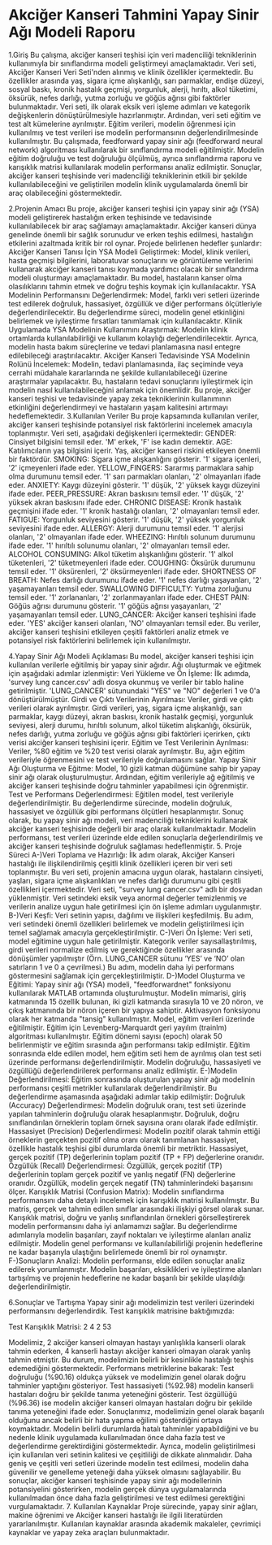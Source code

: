 
# Akciğer Kanseri Tahmini Yapay Sinir Ağı Modeli Raporu

1.Giriş
Bu çalışma, akciğer kanseri teşhisi için veri madenciliği tekniklerinin kullanımıyla bir sınıflandırma modeli geliştirmeyi amaçlamaktadır. Veri seti, Akciğer Kanseri Veri Seti'nden alınmış ve klinik özellikler içermektedir. Bu özellikler arasında yaş, sigara içme alışkanlığı, sarı parmaklar, endişe düzeyi, sosyal baskı, kronik hastalık geçmişi, yorgunluk, alerji, hırıltı, alkol tüketimi, öksürük, nefes darlığı, yutma zorluğu ve göğüs ağrısı gibi faktörler bulunmaktadır.
Veri seti, ilk olarak eksik veri işleme adımları ve kategorik değişkenlerin dönüştürülmesiyle hazırlanmıştır. Ardından, veri seti eğitim ve test alt kümelerine ayrılmıştır. Eğitim verileri, modelin öğrenmesi için kullanılmış ve test verileri ise modelin performansının değerlendirilmesinde kullanılmıştır.
Bu çalışmada, feedforward yapay sinir ağı (feedforward neural network) algoritması kullanılarak bir sınıflandırma modeli eğitilmiştir. Modelin eğitim doğruluğu ve test doğruluğu ölçülmüş, ayrıca sınıflandırma raporu ve karışıklık matrisi kullanılarak modelin performansı analiz edilmiştir. Sonuçlar, akciğer kanseri teşhisinde veri madenciliği tekniklerinin etkili bir şekilde kullanılabileceğini ve geliştirilen modelin klinik uygulamalarda önemli bir araç olabileceğini göstermektedir.

2.Projenin Amacı
Bu proje, akciğer kanseri teşhisi için yapay sinir ağı (YSA) modeli geliştirerek hastalığın erken teşhisinde ve tedavisinde kullanılabilecek bir araç sağlamayı amaçlamaktadır. Akciğer kanseri dünya genelinde önemli bir sağlık sorunudur ve erken teşhis edilmesi, hastalığın etkilerini azaltmada kritik bir rol oynar.
Projede belirlenen hedefler şunlardır:
Akciğer Kanseri Tanısı İçin YSA Modeli Geliştirmek: Model, klinik verileri, hasta geçmişi bilgilerini, laboratuvar sonuçlarını ve görüntüleme verilerini kullanarak akciğer kanseri tanısı koymada yardımcı olacak bir sınıflandırma modeli oluşturmayı amaçlamaktadır. Bu model, hastaların kanser olma olasılıklarını tahmin etmek ve doğru teşhis koymak için kullanılacaktır.
YSA Modelinin Performansını Değerlendirmek: Model, farklı veri setleri üzerinde test edilerek doğruluk, hassasiyet, özgüllük ve diğer performans ölçütleriyle değerlendirilecektir. Bu değerlendirme süreci, modelin genel etkinliğini belirlemek ve iyileştirme fırsatları tanımlamak için kullanılacaktır.
Klinik Uygulamada YSA Modelinin Kullanımını Araştırmak: Modelin klinik ortamlarda kullanılabilirliği ve kullanım kolaylığı değerlendirilecektir. Ayrıca, modelin hasta bakım süreçlerine ve tedavi planlamasına nasıl entegre edilebileceği araştırılacaktır.
Akciğer Kanseri Tedavisinde YSA Modelinin Rolünü İncelemek: Modelin, tedavi planlamasında, ilaç seçiminde veya cerrahi müdahale kararlarında ne şekilde kullanılabileceği üzerine araştırmalar yapılacaktır. Bu, hastaların tedavi sonuçlarını iyileştirmek için modelin nasıl kullanılabileceğini anlamak için önemlidir.
Bu proje, akciğer kanseri teşhisi ve tedavisinde yapay zeka tekniklerinin kullanımının etkinliğini değerlendirmeyi ve hastaların yaşam kalitesini artırmayı hedeflemektedir.
3.Kullanılan Veriler
Bu proje kapsamında kullanılan veriler, akciğer kanseri teşhisinde potansiyel risk faktörlerini incelemek amacıyla toplanmıştır. Veri seti, aşağıdaki değişkenleri içermektedir:
GENDER: Cinsiyet bilgisini temsil eder. 'M' erkek, 'F' ise kadın demektir.
AGE: Katılımcıların yaş bilgisini içerir. Yaş, akciğer kanseri riskini etkileyen önemli bir faktördür.
SMOKING: Sigara içme alışkanlığını gösterir. '1' sigara içenleri, '2' içmeyenleri ifade eder.
YELLOW_FINGERS: Sararmış parmaklara sahip olma durumunu temsil eder. '1' sarı parmakları olanları, '2' olmayanları ifade eder.
ANXIETY: Kaygı düzeyini gösterir. '1' düşük, '2' yüksek kaygı düzeyini ifade eder.
PEER_PRESSURE: Akran baskısını temsil eder. '1' düşük, '2' yüksek akran baskısını ifade eder.
CHRONIC DISEASE: Kronik hastalık geçmişini ifade eder. '1' kronik hastalığı olanları, '2' olmayanları temsil eder.
FATIGUE: Yorgunluk seviyesini gösterir. '1' düşük, '2' yüksek yorgunluk seviyesini ifade eder.
ALLERGY: Alerji durumunu temsil eder. '1' alerjisi olanları, '2' olmayanları ifade eder.
WHEEZING: Hırıltılı solunum durumunu ifade eder. '1' hırıltılı solunumu olanları, '2' olmayanları temsil eder.
ALCOHOL CONSUMING: Alkol tüketim alışkanlığını gösterir. '1' alkol tüketenleri, '2' tüketmeyenleri ifade eder.
COUGHING: Öksürük durumunu temsil eder. '1' öksürenleri, '2' öksürmeyenleri ifade eder.
SHORTNESS OF BREATH: Nefes darlığı durumunu ifade eder. '1' nefes darlığı yaşayanları, '2' yaşamayanları temsil eder.
SWALLOWING DIFFICULTY: Yutma zorluğunu temsil eder. '1' zorlananları, '2' zorlanmayanları ifade eder.
CHEST PAIN: Göğüs ağrısı durumunu gösterir. '1' göğüs ağrısı yaşayanları, '2' yaşamayanları temsil eder.
LUNG_CANCER: Akciğer kanseri teşhisini ifade eder. 'YES' akciğer kanseri olanları, 'NO' olmayanları temsil eder.
Bu veriler, akciğer kanseri teşhisini etkileyen çeşitli faktörleri analiz etmek ve potansiyel risk faktörlerini belirlemek için kullanılmıştır.



4.Yapay Sinir Ağı Modeli Açıklaması
Bu model, akciğer kanseri teşhisi için kullanılan verilerle eğitilmiş bir yapay sinir ağıdır. Ağı oluşturmak ve eğitmek için aşağıdaki adımlar izlenmiştir:
Veri Yükleme ve Ön İşleme: İlk adımda, 'survey lung cancer.csv' adlı dosya okunmuş ve veriler bir tablo haline getirilmiştir. 'LUNG_CANCER' sütunundaki "YES" ve "NO" değerleri 1 ve 0'a dönüştürülmüştür.
Girdi ve Çıktı Verilerinin Ayırılması: Veriler, girdi ve çıktı verileri olarak ayrılmıştır. Girdi verileri, yaş, sigara içme alışkanlığı, sarı parmaklar, kaygı düzeyi, akran baskısı, kronik hastalık geçmişi, yorgunluk seviyesi, alerji durumu, hırıltılı solunum, alkol tüketim alışkanlığı, öksürük, nefes darlığı, yutma zorluğu ve göğüs ağrısı gibi faktörleri içerirken, çıktı verisi akciğer kanseri teşhisini içerir.
Eğitim ve Test Verilerinin Ayrılması: Veriler, %80 eğitim ve %20 test verisi olarak ayrılmıştır. Bu, ağın eğitim verileriyle öğrenmesini ve test verileriyle doğrulamasını sağlar.
Yapay Sinir Ağı Oluşturma ve Eğitme: Model, 10 gizli katman düğümüne sahip bir yapay sinir ağı olarak oluşturulmuştur. Ardından, eğitim verileriyle ağ eğitilmiş ve akciğer kanseri teşhisinde doğru tahminler yapabilmesi için öğrenmiştir.
Test ve Performans Değerlendirmesi: Eğitilen model, test verileriyle değerlendirilmiştir. Bu değerlendirme sürecinde, modelin doğruluk, hassasiyet ve özgüllük gibi performans ölçütleri hesaplanmıştır.
Sonuç olarak, bu yapay sinir ağı modeli, veri madenciliği tekniklerini kullanarak akciğer kanseri teşhisinde değerli bir araç olarak kullanılmaktadır. Modelin performansı, test verileri üzerinde elde edilen sonuçlarla değerlendirilmiş ve akciğer kanseri teşhisinde doğruluk sağlaması hedeflenmiştir.
5. Proje Süreci A-)Veri Toplama ve Hazırlığı: 
İlk adım olarak, Akciğer Kanseri hastalığı ile ilişkilendirilmiş çeşitli klinik özellikleri içeren bir veri seti toplanmıştır. Bu veri seti, projenin amacına uygun olarak, hastaların cinsiyeti, yaşları, sigara içme alışkanlıkları ve nefes darlığı durumunu gibi çeşitli özellikleri içermektedir. 
Veri seti, "survey lung cancer.csv" adlı bir dosyadan yüklenmiştir. Veri setindeki eksik veya anormal değerler temizlenmiş ve verilerin analize uygun hale getirilmesi için ön işleme adımları uygulanmıştır. 
B-)Veri Keşfi: 
Veri setinin yapısı, dağılımı ve ilişkileri keşfedilmiş. Bu adım, veri setindeki önemli özellikleri belirlemek ve modelin geliştirilmesi için temel sağlamak amacıyla gerçekleştirilmiştir. 
C-)Veri Ön İşleme: 
Veri seti, model eğitimine uygun hale getirilmiştir. Kategorik veriler sayısallaştırılmış, girdi verileri normalize edilmiş ve gerektiğinde özellikler arasında dönüşümler yapılmıştır (Örn. LUNG_CANCER sütunu ‘YES’ ve ‘NO’ olan satırların 1 ve 0 a çevrilmesi.) 
Bu adım, modelin daha iyi performans göstermesini sağlamak için gerçekleştirilmiştir.
D-)Model Oluşturma ve Eğitimi:
Yapay sinir ağı (YSA) modeli, "feedforwardnet" fonksiyonu kullanılarak MATLAB ortamında oluşturulmuştur. Modelin mimarisi, giriş katmanında 15 özellik bulunan, iki gizli katmanda sırasıyla 10 ve 20 nöron, ve çıkış katmanında bir nöron içeren bir yapıya sahiptir. Aktivasyon fonksiyonu olarak her katmanda "tansig" kullanılmıştır.
Model, eğitim verileri üzerinde eğitilmiştir. Eğitim için Levenberg-Marquardt geri yayılım (trainlm) algoritması kullanılmıştır. Eğitim dönemi sayısı (epoch) olarak 50 belirlenmiştir ve eğitim sırasında ağın performansı takip edilmiştir.
Eğitim sonrasında elde edilen model, hem eğitim seti hem de ayrılmış olan test seti üzerinde performansı değerlendirilmiştir. Modelin doğruluğu, hassasiyeti ve özgüllüğü değerlendirilerek performansı analiz edilmiştir.
E-)Modelin Değerlendirilmesi:
Eğitim sonrasında oluşturulan yapay sinir ağı modelinin performansı çeşitli metrikler kullanılarak değerlendirilmiştir. Bu değerlendirme aşamasında aşağıdaki adımlar takip edilmiştir:
Doğruluk (Accuracy) Değerlendirmesi: Modelin doğruluk oranı, test seti üzerinde yapılan tahminlerin doğruluğu olarak hesaplanmıştır. Doğruluk, doğru sınıflandırılan örneklerin toplam örnek sayısına oranı olarak ifade edilmiştir.
Hassasiyet (Precision) Değerlendirmesi: Modelin pozitif olarak tahmin ettiği örneklerin gerçekten pozitif olma oranı olarak tanımlanan hassasiyet, özellikle hastalık teşhisi gibi durumlarda önemli bir metriktir. Hassasiyet, gerçek pozitif (TP) değerlerinin toplam pozitif (TP + FP) değerlerine oranıdır.
Özgüllük (Recall) Değerlendirmesi: Özgüllük, gerçek pozitif (TP) değerlerinin toplam gerçek pozitif ve yanlış negatif (FN) değerlerine oranıdır. Özgüllük, modelin gerçek negatif (TN) tahminlerindeki başarısını ölçer.
Karışıklık Matrisi (Confusion Matrix): Modelin sınıflandırma performansını daha detaylı incelemek için karışıklık matrisi kullanılmıştır. Bu matris, gerçek ve tahmin edilen sınıflar arasındaki ilişkiyi görsel olarak sunar. Karışıklık matrisi, doğru ve yanlış sınıflandırılan örnekleri görselleştirerek modelin performansını daha iyi anlamamızı sağlar.
Bu değerlendirme adımlarıyla modelin başarıları, zayıf noktaları ve iyileştirme alanları analiz edilmiştir. Modelin genel performansı ve kullanılabilirliği projenin hedeflerine ne kadar başarıyla ulaştığını belirlemede önemli bir rol oynamıştır.
F-)Sonuçların Analizi: 
Modelin performansı, elde edilen sonuçlar analiz edilerek yorumlanmıştır. Modelin başarıları, eksiklikleri ve iyileştirme alanları tartışılmış ve projenin hedeflerine ne kadar başarılı bir şekilde ulaşıldığı değerlendirilmiştir. 

6.Sonuçlar ve Tartışma
Yapay sinir ağı modelimizin test verileri üzerindeki performansını değerlendirdik. Test karışıklık matrisine baktığımızda:

Test Karışıklık Matrisi:
     2     4
     2    53

Modelimiz, 2 akciğer kanseri olmayan hastayı yanlışlıkla kanserli olarak tahmin ederken, 4 kanserli hastayı akciğer kanseri olmayan olarak yanlış tahmin etmiştir. Bu durum, modelimizin belirli bir kesinlikle hastalığı teşhis edemediğini göstermektedir.
Performans metriklerine bakarak:
Test doğruluğu (%90.16) oldukça yüksek ve modelimizin genel olarak doğru tahminler yaptığını gösteriyor.
Test hassasiyeti (%92.98) modelin kanserli hastaları doğru bir şekilde tanıma yeteneğini gösterir.
Test özgüllüğü (%96.36) ise modelin akciğer kanseri olmayan hastaları doğru bir şekilde tanıma yeteneğini ifade eder.
Sonuçlarımız, modelimizin genel olarak başarılı olduğunu ancak belirli bir hata yapma eğilimi gösterdiğini ortaya koymaktadır. Modelin belirli durumlarda hatalı tahminler yapabildiğini ve bu nedenle klinik uygulamada kullanılmadan önce daha fazla test ve değerlendirme gerektirdiğini göstermektedir.
Ayrıca, modelin geliştirilmesi için kullanılan veri setinin kalitesi ve çeşitliliği de dikkate alınmalıdır. Daha geniş ve çeşitli veri setleri üzerinde modelin test edilmesi, modelin daha güvenilir ve genelleme yeteneği daha yüksek olmasını sağlayabilir.
Bu sonuçlar, akciğer kanseri teşhisinde yapay sinir ağı modellerinin potansiyelini gösterirken, modelin gerçek dünya uygulamalarında kullanılmadan önce daha fazla geliştirilmesi ve test edilmesi gerektiğini vurgulamaktadır.
7. Kullanılan Kaynaklar 
Proje sürecinde, yapay sinir ağları, makine öğrenimi ve Akciğer kanseri hastalığı ile ilgili literatürden yararlanılmıştır. Kullanılan kaynaklar arasında akademik makaleler, çevrimiçi kaynaklar ve yapay zeka araçları bulunmaktadır. 
